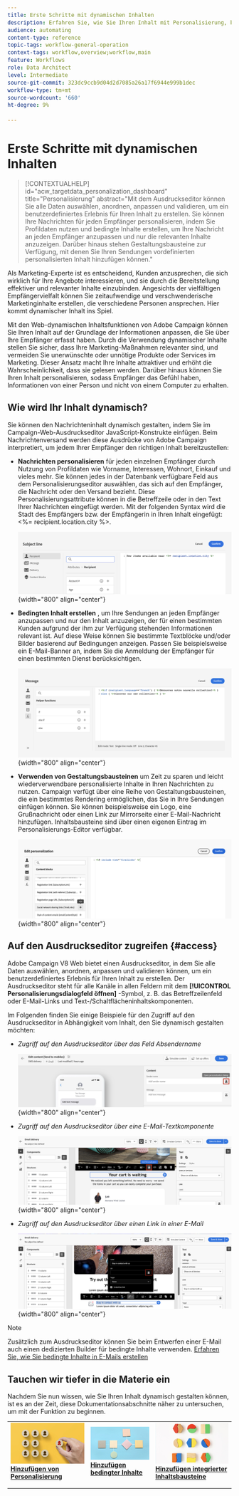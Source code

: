 ```yaml
---
title: Erste Schritte mit dynamischen Inhalten
description: Erfahren Sie, wie Sie Ihren Inhalt mit Personalisierung, bedingtem Inhalt und integrierten Inhaltsbausteinen dynamisch gestalten können.
audience: automating
content-type: reference
topic-tags: workflow-general-operation
context-tags: workflow,overview;workflow,main
feature: Workflows
role: Data Architect
level: Intermediate
source-git-commit: 323dc9ccb9d04d2d7085a26a17f6944e999b1dec
workflow-type: tm+mt
source-wordcount: '660'
ht-degree: 9%

---
```



# Erste Schritte mit dynamischen Inhalten

>[!CONTEXTUALHELP]
>id="acw_targetdata_personalization_dashboard"
>title="Personalisierung"
>abstract="Mit dem Ausdruckseditor können Sie alle Daten auswählen, anordnen, anpassen und validieren, um ein benutzerdefiniertes Erlebnis für Ihren Inhalt zu erstellen. Sie können Ihre Nachrichten für jeden Empfänger personalisieren, indem Sie Profildaten nutzen und bedingte Inhalte erstellen, um Ihre Nachricht an jeden Empfänger anzupassen und nur die relevanten Inhalte anzuzeigen. Darüber hinaus stehen Gestaltungsbausteine zur Verfügung, mit denen Sie Ihren Sendungen vordefinierten personalisierten Inhalt hinzufügen können."

Als Marketing-Experte ist es entscheidend, Kunden anzusprechen, die sich wirklich für Ihre Angebote interessieren, und sie durch die Bereitstellung effektiver und relevanter Inhalte einzubinden. Angesichts der vielfältigen Empfängervielfalt können Sie zeitaufwendige und verschwenderische Marketinginhalte erstellen, die verschiedene Personen ansprechen. Hier kommt dynamischer Inhalt ins Spiel.

Mit den Web-dynamischen Inhaltsfunktionen von Adobe Campaign können Sie Ihren Inhalt auf der Grundlage der Informationen anpassen, die Sie über Ihre Empfänger erfasst haben. Durch die Verwendung dynamischer Inhalte stellen Sie sicher, dass Ihre Marketing-Maßnahmen relevanter sind, und vermeiden Sie unerwünschte oder unnötige Produkte oder Services im Marketing. Dieser Ansatz macht Ihre Inhalte attraktiver und erhöht die Wahrscheinlichkeit, dass sie gelesen werden. Darüber hinaus können Sie Ihren Inhalt personalisieren, sodass Empfänger das Gefühl haben, Informationen von einer Person und nicht von einem Computer zu erhalten.

## Wie wird Ihr Inhalt dynamisch?

Sie können den Nachrichteninhalt dynamisch gestalten, indem Sie im Campaign-Web-Ausdruckseditor JavaScript-Konstrukte einfügen. Beim Nachrichtenversand werden diese Ausdrücke von Adobe Campaign interpretiert, um jedem Ihrer Empfänger den richtigen Inhalt bereitzustellen:

* **Nachrichten personalisieren** für jeden einzelnen Empfänger durch Nutzung von Profildaten wie Vorname, Interessen, Wohnort, Einkauf und vieles mehr. Sie können jedes in der Datenbank verfügbare Feld aus dem Personalisierungseditor auswählen, das sich auf den Empfänger, die Nachricht oder den Versand bezieht. Diese Personalisierungsattribute können in die Betreffzeile oder in den Text Ihrer Nachrichten eingefügt werden. Mit der folgenden Syntax wird die Stadt des Empfängers bzw. der Empfängerin in Ihren Inhalt eingefügt: &lt;%= recipient.location.city %>.

  ![](assets/perso-subject-line.png){width="800" align="center"}

* **Bedingten Inhalt erstellen** , um Ihre Sendungen an jeden Empfänger anzupassen und nur den Inhalt anzuzeigen, der für einen bestimmten Kunden aufgrund der ihm zur Verfügung stehenden Informationen relevant ist. Auf diese Weise können Sie bestimmte Textblöcke und/oder Bilder basierend auf Bedingungen anzeigen. Passen Sie beispielsweise ein E-Mail-Banner an, indem Sie die Anmeldung der Empfänger für einen bestimmten Dienst berücksichtigen.

  ![](assets/condition-sample.png){width="800" align="center"}

* **Verwenden von Gestaltungsbausteinen** um Zeit zu sparen und leicht wiederverwendbare personalisierte Inhalte in Ihren Nachrichten zu nutzen. Campaign verfügt über eine Reihe von Gestaltungsbausteinen, die ein bestimmtes Rendering ermöglichen, das Sie in Ihre Sendungen einfügen können. Sie können beispielsweise ein Logo, eine Grußnachricht oder einen Link zur Mirrorseite einer E-Mail-Nachricht hinzufügen. Inhaltsbausteine sind über einen eigenen Eintrag im Personalisierungs-Editor verfügbar.

  ![](assets/content-blocks.png){width="800" align="center"}

## Auf den Ausdruckseditor zugreifen {#access}

Adobe Campaign V8 Web bietet einen Ausdruckseditor, in dem Sie alle Daten auswählen, anordnen, anpassen und validieren können, um ein benutzerdefiniertes Erlebnis für Ihren Inhalt zu erstellen. Der Ausdruckseditor steht für alle Kanäle in allen Feldern mit dem **[!UICONTROL Personalisierungsdialogfeld öffnen]** -Symbol, z. B. das Betreffzeilenfeld oder E-Mail-Links und Text-/Schaltflächeninhaltskomponenten.

Im Folgenden finden Sie einige Beispiele für den Zugriff auf den Ausdruckseditor in Abhängigkeit vom Inhalt, den Sie dynamisch gestalten möchten:

* *Zugriff auf den Ausdruckseditor über das Feld Absendername*

  ![](assets/expression-editor-access.png){width="800" align="center"}

* *Zugriff auf den Ausdruckseditor über eine E-Mail-Textkomponente*

  ![](assets/expression-editor-access-email.png){width="800" align="center"}

* *Zugriff auf den Ausdruckseditor über einen Link in einer E-Mail*

  ![](assets/perso-link-insert-icon.png){width="800" align="center"}

>[!NOTE]
>
>Zusätzlich zum Ausdruckseditor können Sie beim Entwerfen einer E-Mail auch einen dedizierten Builder für bedingte Inhalte verwenden. [Erfahren Sie, wie Sie bedingte Inhalte in E-Mails erstellen](conditions.md)

## Tauchen wir tiefer in die Materie ein

Nachdem Sie nun wissen, wie Sie Ihren Inhalt dynamisch gestalten können, ist es an der Zeit, diese Dokumentationsabschnitte näher zu untersuchen, um mit der Funktion zu beginnen.

<table style="table-layout:fixed"><tr style="border: 0;">
<td>
<a href="personalize.md">
<img alt="Personalisieren von Inhalten" src="assets/do-not-localize/dynamic-personalization.jpg">
</a>
<div>
<a href="personalize.md"><strong>Hinzufügen von Personalisierung</strong></a>
</div>
<p>
</td>
<td>
<a href="conditions.md">
<img alt="Lead" src="assets/do-not-localize/dynamic-conditional.jpg">
</a>
<div><a href="conditions.md"><strong>Hinzufügen bedingter Inhalte</strong>
</div>
<p>
</td>
<td>
<a href="content-blocks.md">
<img alt="Gelegentlich" src="assets/do-not-localize/dynamic-content-blocks.jpg">
</a>
<div>
<a href="content-blocks.md"><strong>Hinzufügen integrierter Inhaltsbausteine</strong></a>
</div>
<p></td>
</tr></table>
